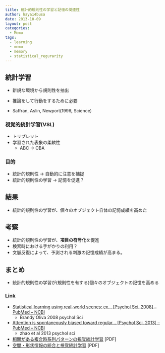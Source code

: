```yaml
---
title: 統計的規則性の学習と記憶の関連性
author: haya14busa
date: 2013-10-09
layout: post
categories:
  - Memo
tags:
  - learning
  - memo
  - memory
  - statistical_regurarity
---
```

## 統計学習

*   新規な環境から規則性を抽出
*   推論をして行動をするために必要

*   Saffran, Aslin, Newport(1996, Science)

### 視覚的統計学習(VSL)

*   トリプレット
*   学習された表象の柔軟性 
    *   ABC -> CBA

### 目的

*   統計的規則性 -> 自動的に注意を捕捉
*   統計的規則性の学習 -> 記憶を促進？

## 結果

*   統計的規則性の学習が、個々のオブジェクト自体の記憶成績を高めた

## 考察

*   統計的規則性の学習が、**項目の符号化**を促進
*   検索時における手がかりの利用？
*   文脈反復によって、予測される刺激の記憶成績が高まる。

## まとめ

*   統計的規則性の学習が(規則性を有する)個々のオブジェクトの記憶を高める

### Link

*   [Statistical learning using real-world scenes: ex&#8230; [Psychol Sci. 2008] &#8211; PubMed &#8211; NCBI][1] 
    *   Brandy Oliva 2008 psychol Sci
*   [Attention is spontaneously biased toward regular&#8230; [Psychol Sci. 2013] &#8211; PubMed &#8211; NCBI][2] 
    *   zhao et al 2013 psychol sci
*   [相関がある複合時系列パターンの視覚統計学習][3] [PDF]
*   [空間・形状情報の統合と視覚統計学習][4] [PDF]

 [1]: http://www.ncbi.nlm.nih.gov/pubmed/?term=Brandy+Oliva+2008+psychol+Sci
 [2]: http://www.ncbi.nlm.nih.gov/pubmed/?term=zhao+et+al+2013+psychol+sci
 [3]: http://cortex.csse.muroran-it.ac.jp/papers/abe_bs_resume.pdf
 [4]: http://cortex.csse.muroran-it.ac.jp/papers/nc2011-131.pdf
